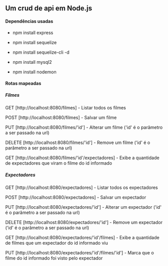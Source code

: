 ## Um crud de api em Node.js

#### Dependências usadas 

- npm install express

- npm install sequelize

- npm install sequelize-cli -d

- npm install mysql2

- npm install nodemon

  

#### Rotas mapeadas

##### Filmes

GET          [http://localhost:8080/filmes] - Listar todos os filmes

POST       [http://localhost:8080/filmes] - Salvar um filme

PUT         [http://localhost:8080/filmes/'id'] -  Alterar um filme ('id' é o parâmetro a ser passado na url)

DELETE   [http://localhost:8080/filmes/'id'] - Remove um filme ('id' é o parâmetro a ser passado na url) 

GET         [http://localhost:8080/filmes/'id'/expectadores] - Exibe a quantidade de expectadores que viram o filme do id informado



##### Expectadores

GET          [http://localhost:8080/expectadores] - Listar todos os expectadores

POST       [http://localhost:8080/expectadores] - Salvar um expectador

PUT         [http://localhost:8080/expectadores/'id'] -  Alterar um expectador ('id' é o parâmetro a ser passado na url)

DELETE   [http://localhost:8080/expectadores/'id'] - Remove um expectador ('id' é o parâmetro a ser passado na url) 

GET         [http://localhost:8080/expectadores/'id'/filmes] - Exibe a quantidade de filmes que um expectador do id informado viu

PUT         [http://localhost:8080/expectadores/'id'/filmes/'id'] - Marca que o filme do id informado foi visto pelo expectador
